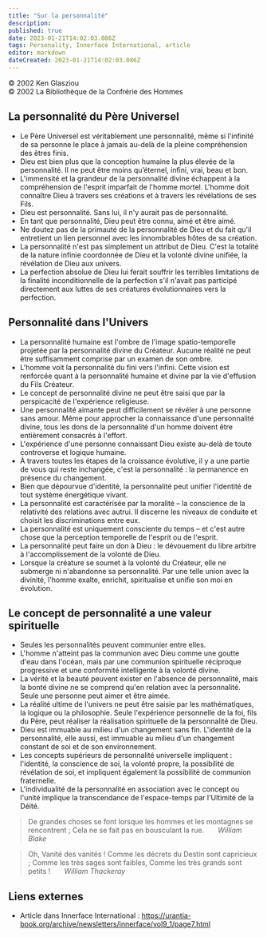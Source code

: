 ```yaml
---
title: "Sur la personnalité"
description:
published: true
date: 2023-01-21T14:02:03.086Z
tags: Personality, Innerface International, article
editor: markdown
dateCreated: 2023-01-21T14:02:03.086Z
---
```


<p class="v-card v-sheet theme--light gray lighten-3 px-2">© 2002 Ken Glasziou<br>© 2002 La Bibliothèque de la Confrérie des Hommes</p>


## La personnalité du Père Universel

- Le Père Universel est véritablement une personnalité, même si l'infinité de sa personne le place à jamais au-delà de la pleine compréhension des êtres finis.
- Dieu est bien plus que la conception humaine la plus élevée de la personnalité. Il ne peut être moins qu’éternel, infini, vrai, beau et bon.
- L'immensité et la grandeur de la personnalité divine échappent à la compréhension de l'esprit imparfait de l'homme mortel. L'homme doit connaître Dieu à travers ses créations et à travers les révélations de ses Fils.
- Dieu est personnalité. Sans lui, il n'y aurait pas de personnalité.
- En tant que personnalité, Dieu peut être connu, aimé et être aimé.
- Ne doutez pas de la primauté de la personnalité de Dieu et du fait qu'il entretient un lien personnel avec les innombrables hôtes de sa création.
- La personnalité n'est pas simplement un attribut de Dieu. C'est la totalité de la nature infinie coordonnée de Dieu et la volonté divine unifiée, la révélation de Dieu aux univers.
- La perfection absolue de Dieu lui ferait souffrir les terribles limitations de la finalité inconditionnelle de la perfection s'il n'avait pas participé directement aux luttes de ses créatures évolutionnaires vers la perfection.

## Personnalité dans l'Univers

- La personnalité humaine est l'ombre de l'image spatio-temporelle projetée par la personnalité divine du Créateur. Aucune réalité ne peut être suffisamment comprise par un examen de son ombre.
- L'homme voit la personnalité du fini vers l'infini. Cette vision est renforcée quant à la personnalité humaine et divine par la vie d'effusion du Fils Créateur.
- Le concept de personnalité divine ne peut être saisi que par la perspicacité de l'expérience religieuse.
- Une personnalité aimante peut difficilement se révéler à une personne sans amour. Même pour approcher la connaissance d'une personnalité divine, tous les dons de la personnalité d'un homme doivent être entièrement consacrés à l'effort.
- L'expérience d'une personne connaissant Dieu existe au-delà de toute controverse et logique humaine.
- À travers toutes les étapes de la croissance évolutive, il y a une partie de vous qui reste inchangée, c'est la personnalité : la permanence en présence du changement.
- Bien que dépourvue d'identité, la personnalité peut unifier l'identité de tout système énergétique vivant.
- La personnalité est caractérisée par la moralité – la conscience de la relativité des relations avec autrui. Il discerne les niveaux de conduite et choisit les discriminations entre eux.
- La personnalité est uniquement consciente du temps – et c'est autre chose que la perception temporelle de l'esprit ou de l'esprit.
- La personnalité peut faire un don à Dieu : le dévouement du libre arbitre à l'accomplissement de la volonté de Dieu.
- Lorsque la créature se soumet à la volonté du Créateur, elle ne submerge ni n'abandonne sa personnalité. Par une telle union avec la divinité, l'homme exalte, enrichit, spiritualise et unifie son moi en évolution.

## Le concept de personnalité a une valeur spirituelle

- Seules les personnalités peuvent communier entre elles.
- L'homme n'atteint pas la communion avec Dieu comme une goutte d'eau dans l'océan, mais par une communion spirituelle réciproque progressive et une conformité intelligente à la volonté divine.
- La vérité et la beauté peuvent exister en l'absence de personnalité, mais la bonté divine ne se comprend qu'en relation avec la personnalité. Seule une personne peut aimer et être aimée.
- La réalité ultime de l'univers ne peut être saisie par les mathématiques, la logique ou la philosophie. Seule l'expérience personnelle de la foi, fils du Père, peut réaliser la réalisation spirituelle de la personnalité de Dieu.
- Dieu est immuable au milieu d'un changement sans fin. L'identité de la personnalité, elle aussi, est immuable au milieu d'un changement constant de soi et de son environnement.
- Les concepts supérieurs de personnalité universelle impliquent : l'identité, la conscience de soi, la volonté propre, la possibilité de révélation de soi, et impliquent également la possibilité de communion fraternelle.
- L'individualité de la personnalité en association avec le concept ou l'unité implique la transcendance de l'espace-temps par l'Ultimité de la Déité.

> De grandes choses se font lorsque les hommes et les montagnes se rencontrent ;
> Cela ne se fait pas en bousculant la rue.
> &nbsp; &nbsp; &nbsp; _William Blake_

> Oh, Vanité des vanités !
> Comme les décrets du Destin sont capricieux ;
> Comme les très sages sont faibles,
> Comme les très grands sont petits !
> &nbsp; &nbsp; &nbsp; _William Thackeray_

## Liens externes

* Article dans Innerface International : https://urantia-book.org/archive/newsletters/innerface/vol9_1/page7.html


